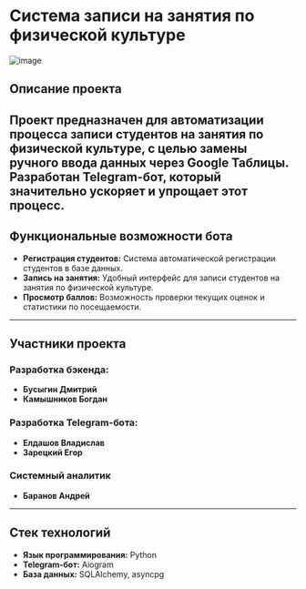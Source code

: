 # Система записи на занятия по физической культуре
![image](https://github.com/user-attachments/assets/553750e5-b16e-4c13-9344-cc40a42a1b0e)

## Описание проекта
Проект предназначен для автоматизации процесса записи студентов на занятия по физической культуре, с целью замены ручного ввода данных через Google Таблицы. Разработан Telegram-бот, который значительно ускоряет и упрощает этот процесс.
---

## Функциональные возможности бота
- **Регистрация студентов:** Система автоматической регистрации студентов в базе данных.
- **Запись на занятия:** Удобный интерфейс для записи студентов на занятия по физической культуре.
- **Просмотр баллов:** Возможность проверки текущих оценок и статистики по посещаемости.
---

## Участники проекта

### **Разработка бэкенда:**
- **Бусыгин Дмитрий**
- **Камышников Богдан**

### **Разработка Telegram-бота:**
- **Елдашов Владислав**
- **Зарецкий Егор**

### **Системный аналитик**
- **Баранов Андрей**
---

## Стек технологий
- **Язык программирования:** Python
- **Telegram-бот:** Aiogram
- **База данных:** SQLAlchemy, asyncpg
